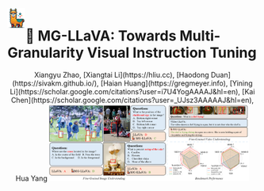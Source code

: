 <div align="center">
  <img src="images/MG.png" alt="Your Image" width="35px" style="float: left; margin-right: 1px;"/>
</div>

# 🎯 MG-LLaVA: Towards Multi-Granularity Visual Instruction Tuning

<center> Xiangyu Zhao, [Xiangtai Li](https://hliu.cc), [Haodong Duan](https://sivakm.github.io/), [Haian Huang](https://gregmeyer.info), [Yining Li](https://scholar.google.com/citations?user=i7U4YogAAAAJ&hl=en), [Kai Chen](https://scholar.google.com/citations?user=_UJsz3AAAAAJ&hl=en), Hua Yang 


<img src="images/teaser.png" width="80%">
